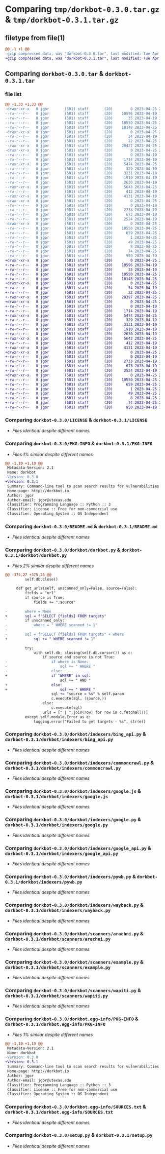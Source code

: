 # Comparing `tmp/dorkbot-0.3.0.tar.gz` & `tmp/dorkbot-0.3.1.tar.gz`

## filetype from file(1)

```diff
@@ -1 +1 @@
-gzip compressed data, was "dorkbot-0.3.0.tar", last modified: Tue Apr 25 20:55:53 2023, max compression
+gzip compressed data, was "dorkbot-0.3.1.tar", last modified: Tue Apr 25 21:22:20 2023, max compression
```

## Comparing `dorkbot-0.3.0.tar` & `dorkbot-0.3.1.tar`

### file list

```diff
@@ -1,33 +1,33 @@
-drwxr-xr-x   0 jgor       (501) staff       (20)        0 2023-04-25 20:55:53.993072 dorkbot-0.3.0/
--rw-r--r--   0 jgor       (501) staff       (20)    10596 2023-04-19 17:48:56.000000 dorkbot-0.3.0/LICENSE
--rw-r--r--   0 jgor       (501) staff       (20)       35 2023-04-19 17:48:56.000000 dorkbot-0.3.0/MANIFEST.in
--rw-r--r--   0 jgor       (501) staff       (20)    10550 2023-04-25 20:55:53.993168 dorkbot-0.3.0/PKG-INFO
--rw-r--r--   0 jgor       (501) staff       (20)    10148 2023-04-25 17:56:00.000000 dorkbot-0.3.0/README.md
-drwxr-xr-x   0 jgor       (501) staff       (20)        0 2023-04-25 20:55:53.931773 dorkbot-0.3.0/dorkbot/
--rw-r--r--   0 jgor       (501) staff       (20)       34 2023-04-19 17:48:56.000000 dorkbot-0.3.0/dorkbot/__init__.py
--rw-r--r--   0 jgor       (501) staff       (20)       22 2023-04-25 20:54:52.000000 dorkbot-0.3.0/dorkbot/_version.py
--rwxr-xr-x   0 jgor       (501) staff       (20)    28427 2023-04-25 20:49:55.000000 dorkbot-0.3.0/dorkbot/dorkbot.py
-drwxr-xr-x   0 jgor       (501) staff       (20)        0 2023-04-25 20:55:53.986180 dorkbot-0.3.0/dorkbot/indexers/
--rw-r--r--   0 jgor       (501) staff       (20)        0 2023-04-19 17:48:56.000000 dorkbot-0.3.0/dorkbot/indexers/__init__.py
--rw-r--r--   0 jgor       (501) staff       (20)     1714 2023-04-19 17:48:56.000000 dorkbot-0.3.0/dorkbot/indexers/bing_api.py
--rwxr-xr-x   0 jgor       (501) staff       (20)     5474 2023-04-25 17:09:52.000000 dorkbot-0.3.0/dorkbot/indexers/commoncrawl.py
--rw-r--r--   0 jgor       (501) staff       (20)      329 2023-04-19 17:48:56.000000 dorkbot-0.3.0/dorkbot/indexers/example.py
--rw-r--r--   0 jgor       (501) staff       (20)     3131 2023-04-19 17:48:56.000000 dorkbot-0.3.0/dorkbot/indexers/google.js
--rw-r--r--   0 jgor       (501) staff       (20)     1910 2023-04-19 17:48:56.000000 dorkbot-0.3.0/dorkbot/indexers/google.py
--rw-r--r--   0 jgor       (501) staff       (20)     2630 2023-04-19 17:48:56.000000 dorkbot-0.3.0/dorkbot/indexers/google_api.py
--rwxr-xr-x   0 jgor       (501) staff       (20)     5643 2023-04-25 17:59:04.000000 dorkbot-0.3.0/dorkbot/indexers/pywb.py
--rw-r--r--   0 jgor       (501) staff       (20)      412 2023-04-19 17:48:56.000000 dorkbot-0.3.0/dorkbot/indexers/stdin.py
--rwxr-xr-x   0 jgor       (501) staff       (20)     4131 2023-04-19 17:48:56.000000 dorkbot-0.3.0/dorkbot/indexers/wayback.py
-drwxr-xr-x   0 jgor       (501) staff       (20)        0 2023-04-25 20:55:53.992752 dorkbot-0.3.0/dorkbot/scanners/
--rw-r--r--   0 jgor       (501) staff       (20)        0 2023-04-19 17:48:56.000000 dorkbot-0.3.0/dorkbot/scanners/__init__.py
--rw-r--r--   0 jgor       (501) staff       (20)     2733 2023-04-19 17:48:56.000000 dorkbot-0.3.0/dorkbot/scanners/arachni.py
--rw-r--r--   0 jgor       (501) staff       (20)      673 2023-04-19 17:48:56.000000 dorkbot-0.3.0/dorkbot/scanners/example.py
--rw-r--r--   0 jgor       (501) staff       (20)     2524 2023-04-19 17:48:56.000000 dorkbot-0.3.0/dorkbot/scanners/wapiti.py
-drwxr-xr-x   0 jgor       (501) staff       (20)        0 2023-04-25 20:55:53.934209 dorkbot-0.3.0/dorkbot.egg-info/
--rw-r--r--   0 jgor       (501) staff       (20)    10550 2023-04-25 20:55:53.000000 dorkbot-0.3.0/dorkbot.egg-info/PKG-INFO
--rw-r--r--   0 jgor       (501) staff       (20)      659 2023-04-25 20:55:53.000000 dorkbot-0.3.0/dorkbot.egg-info/SOURCES.txt
--rw-r--r--   0 jgor       (501) staff       (20)        1 2023-04-25 20:55:53.000000 dorkbot-0.3.0/dorkbot.egg-info/dependency_links.txt
--rw-r--r--   0 jgor       (501) staff       (20)       49 2023-04-25 20:55:53.000000 dorkbot-0.3.0/dorkbot.egg-info/entry_points.txt
--rw-r--r--   0 jgor       (501) staff       (20)        8 2023-04-25 20:55:53.000000 dorkbot-0.3.0/dorkbot.egg-info/top_level.txt
--rw-r--r--   0 jgor       (501) staff       (20)       74 2023-04-25 20:55:53.993838 dorkbot-0.3.0/setup.cfg
--rw-r--r--   0 jgor       (501) staff       (20)      950 2023-04-19 17:48:56.000000 dorkbot-0.3.0/setup.py
+drwxr-xr-x   0 jgor       (501) staff       (20)        0 2023-04-25 21:22:20.005293 dorkbot-0.3.1/
+-rw-r--r--   0 jgor       (501) staff       (20)    10596 2023-04-19 17:48:56.000000 dorkbot-0.3.1/LICENSE
+-rw-r--r--   0 jgor       (501) staff       (20)       35 2023-04-19 17:48:56.000000 dorkbot-0.3.1/MANIFEST.in
+-rw-r--r--   0 jgor       (501) staff       (20)    10550 2023-04-25 21:22:20.005400 dorkbot-0.3.1/PKG-INFO
+-rw-r--r--   0 jgor       (501) staff       (20)    10148 2023-04-25 17:56:00.000000 dorkbot-0.3.1/README.md
+drwxr-xr-x   0 jgor       (501) staff       (20)        0 2023-04-25 21:22:19.976103 dorkbot-0.3.1/dorkbot/
+-rw-r--r--   0 jgor       (501) staff       (20)       34 2023-04-19 17:48:56.000000 dorkbot-0.3.1/dorkbot/__init__.py
+-rw-r--r--   0 jgor       (501) staff       (20)       22 2023-04-25 21:22:09.000000 dorkbot-0.3.1/dorkbot/_version.py
+-rwxr-xr-x   0 jgor       (501) staff       (20)    28397 2023-04-25 21:19:09.000000 dorkbot-0.3.1/dorkbot/dorkbot.py
+drwxr-xr-x   0 jgor       (501) staff       (20)        0 2023-04-25 21:22:19.999926 dorkbot-0.3.1/dorkbot/indexers/
+-rw-r--r--   0 jgor       (501) staff       (20)        0 2023-04-19 17:48:56.000000 dorkbot-0.3.1/dorkbot/indexers/__init__.py
+-rw-r--r--   0 jgor       (501) staff       (20)     1714 2023-04-19 17:48:56.000000 dorkbot-0.3.1/dorkbot/indexers/bing_api.py
+-rwxr-xr-x   0 jgor       (501) staff       (20)     5474 2023-04-25 17:09:52.000000 dorkbot-0.3.1/dorkbot/indexers/commoncrawl.py
+-rw-r--r--   0 jgor       (501) staff       (20)      329 2023-04-19 17:48:56.000000 dorkbot-0.3.1/dorkbot/indexers/example.py
+-rw-r--r--   0 jgor       (501) staff       (20)     3131 2023-04-19 17:48:56.000000 dorkbot-0.3.1/dorkbot/indexers/google.js
+-rw-r--r--   0 jgor       (501) staff       (20)     1910 2023-04-19 17:48:56.000000 dorkbot-0.3.1/dorkbot/indexers/google.py
+-rw-r--r--   0 jgor       (501) staff       (20)     2630 2023-04-19 17:48:56.000000 dorkbot-0.3.1/dorkbot/indexers/google_api.py
+-rwxr-xr-x   0 jgor       (501) staff       (20)     5643 2023-04-25 17:59:04.000000 dorkbot-0.3.1/dorkbot/indexers/pywb.py
+-rw-r--r--   0 jgor       (501) staff       (20)      412 2023-04-19 17:48:56.000000 dorkbot-0.3.1/dorkbot/indexers/stdin.py
+-rwxr-xr-x   0 jgor       (501) staff       (20)     4131 2023-04-19 17:48:56.000000 dorkbot-0.3.1/dorkbot/indexers/wayback.py
+drwxr-xr-x   0 jgor       (501) staff       (20)        0 2023-04-25 21:22:20.004790 dorkbot-0.3.1/dorkbot/scanners/
+-rw-r--r--   0 jgor       (501) staff       (20)        0 2023-04-19 17:48:56.000000 dorkbot-0.3.1/dorkbot/scanners/__init__.py
+-rw-r--r--   0 jgor       (501) staff       (20)     2733 2023-04-19 17:48:56.000000 dorkbot-0.3.1/dorkbot/scanners/arachni.py
+-rw-r--r--   0 jgor       (501) staff       (20)      673 2023-04-19 17:48:56.000000 dorkbot-0.3.1/dorkbot/scanners/example.py
+-rw-r--r--   0 jgor       (501) staff       (20)     2524 2023-04-19 17:48:56.000000 dorkbot-0.3.1/dorkbot/scanners/wapiti.py
+drwxr-xr-x   0 jgor       (501) staff       (20)        0 2023-04-25 21:22:19.978465 dorkbot-0.3.1/dorkbot.egg-info/
+-rw-r--r--   0 jgor       (501) staff       (20)    10550 2023-04-25 21:22:19.000000 dorkbot-0.3.1/dorkbot.egg-info/PKG-INFO
+-rw-r--r--   0 jgor       (501) staff       (20)      659 2023-04-25 21:22:19.000000 dorkbot-0.3.1/dorkbot.egg-info/SOURCES.txt
+-rw-r--r--   0 jgor       (501) staff       (20)        1 2023-04-25 21:22:19.000000 dorkbot-0.3.1/dorkbot.egg-info/dependency_links.txt
+-rw-r--r--   0 jgor       (501) staff       (20)       49 2023-04-25 21:22:19.000000 dorkbot-0.3.1/dorkbot.egg-info/entry_points.txt
+-rw-r--r--   0 jgor       (501) staff       (20)        8 2023-04-25 21:22:19.000000 dorkbot-0.3.1/dorkbot.egg-info/top_level.txt
+-rw-r--r--   0 jgor       (501) staff       (20)       74 2023-04-25 21:22:20.006638 dorkbot-0.3.1/setup.cfg
+-rw-r--r--   0 jgor       (501) staff       (20)      950 2023-04-19 17:48:56.000000 dorkbot-0.3.1/setup.py
```

### Comparing `dorkbot-0.3.0/LICENSE` & `dorkbot-0.3.1/LICENSE`

 * *Files identical despite different names*

### Comparing `dorkbot-0.3.0/PKG-INFO` & `dorkbot-0.3.1/PKG-INFO`

 * *Files 1% similar despite different names*

```diff
@@ -1,10 +1,10 @@
 Metadata-Version: 2.1
 Name: dorkbot
-Version: 0.3.0
+Version: 0.3.1
 Summary: Command-line tool to scan search results for vulnerabilities
 Home-page: http://dorkbot.io
 Author: jgor
 Author-email: jgor@utexas.edu
 Classifier: Programming Language :: Python :: 3
 Classifier: License :: Free for non-commercial use
 Classifier: Operating System :: OS Independent
```

### Comparing `dorkbot-0.3.0/README.md` & `dorkbot-0.3.1/README.md`

 * *Files identical despite different names*

### Comparing `dorkbot-0.3.0/dorkbot/dorkbot.py` & `dorkbot-0.3.1/dorkbot/dorkbot.py`

 * *Files 2% similar despite different names*

```diff
@@ -375,27 +375,25 @@
         self.db.close()
 
     def get_urls(self, unscanned_only=False, source=False):
         fields = "url"
         if source is True:
             fields += ",source"
 
-        where = None
+        sql = f"SELECT {fields} FROM targets"
         if unscanned_only:
-            where = " WHERE scanned != 1"
-
-        sql = f"SELECT {fields} FROM targets" + where
+            sql += " WHERE scanned != 1"
 
         try:
             with self.db, closing(self.db.cursor()) as c:
                 if source and source is not True:
-                    if where is None:
-                        sql += " WHERE "
-                    else:
+                    if "WHERE" in sql:
                         sql += " AND "
+                    else:
+                        sql += " WHERE "
                     sql += "source = %s" % self.param
                     c.execute(sql, (source,))
                 else:
                     c.execute(sql)
                 urls = [" | ".join(row) for row in c.fetchall()]
         except self.module.Error as e:
             logging.error("Failed to get targets - %s", str(e))
```

### Comparing `dorkbot-0.3.0/dorkbot/indexers/bing_api.py` & `dorkbot-0.3.1/dorkbot/indexers/bing_api.py`

 * *Files identical despite different names*

### Comparing `dorkbot-0.3.0/dorkbot/indexers/commoncrawl.py` & `dorkbot-0.3.1/dorkbot/indexers/commoncrawl.py`

 * *Files identical despite different names*

### Comparing `dorkbot-0.3.0/dorkbot/indexers/google.js` & `dorkbot-0.3.1/dorkbot/indexers/google.js`

 * *Files identical despite different names*

### Comparing `dorkbot-0.3.0/dorkbot/indexers/google.py` & `dorkbot-0.3.1/dorkbot/indexers/google.py`

 * *Files identical despite different names*

### Comparing `dorkbot-0.3.0/dorkbot/indexers/google_api.py` & `dorkbot-0.3.1/dorkbot/indexers/google_api.py`

 * *Files identical despite different names*

### Comparing `dorkbot-0.3.0/dorkbot/indexers/pywb.py` & `dorkbot-0.3.1/dorkbot/indexers/pywb.py`

 * *Files identical despite different names*

### Comparing `dorkbot-0.3.0/dorkbot/indexers/wayback.py` & `dorkbot-0.3.1/dorkbot/indexers/wayback.py`

 * *Files identical despite different names*

### Comparing `dorkbot-0.3.0/dorkbot/scanners/arachni.py` & `dorkbot-0.3.1/dorkbot/scanners/arachni.py`

 * *Files identical despite different names*

### Comparing `dorkbot-0.3.0/dorkbot/scanners/example.py` & `dorkbot-0.3.1/dorkbot/scanners/example.py`

 * *Files identical despite different names*

### Comparing `dorkbot-0.3.0/dorkbot/scanners/wapiti.py` & `dorkbot-0.3.1/dorkbot/scanners/wapiti.py`

 * *Files identical despite different names*

### Comparing `dorkbot-0.3.0/dorkbot.egg-info/PKG-INFO` & `dorkbot-0.3.1/dorkbot.egg-info/PKG-INFO`

 * *Files 1% similar despite different names*

```diff
@@ -1,10 +1,10 @@
 Metadata-Version: 2.1
 Name: dorkbot
-Version: 0.3.0
+Version: 0.3.1
 Summary: Command-line tool to scan search results for vulnerabilities
 Home-page: http://dorkbot.io
 Author: jgor
 Author-email: jgor@utexas.edu
 Classifier: Programming Language :: Python :: 3
 Classifier: License :: Free for non-commercial use
 Classifier: Operating System :: OS Independent
```

### Comparing `dorkbot-0.3.0/dorkbot.egg-info/SOURCES.txt` & `dorkbot-0.3.1/dorkbot.egg-info/SOURCES.txt`

 * *Files identical despite different names*

### Comparing `dorkbot-0.3.0/setup.py` & `dorkbot-0.3.1/setup.py`

 * *Files identical despite different names*


